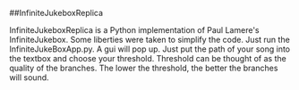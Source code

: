 ##InfiniteJukeboxReplica

InfiniteJukeboxReplica is a Python implementation of Paul Lamere's InfiniteJukebox. Some liberties were taken to simplify the code. Just run the InfiniteJukeBoxApp.py. A gui will pop up. Just put the path of your song into the textbox and choose your threshold. Threshold can be thought of as the quality of the branches. The lower the threshold, the better the branches will sound.

